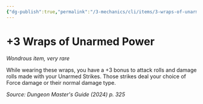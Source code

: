 ```yaml
---
{"dg-publish":true,"permalink":"/3-mechanics/cli/items/3-wraps-of-unarmed-power-xdmg/","tags":["ttrpg-cli/compendium/src/5e/xdmg","ttrpg-cli/item/rarity/very-rare"],"noteIcon":""}
---
```


# +3 Wraps of Unarmed Power
*Wondrous item, very rare*  



While wearing these wraps, you have a +3 bonus to attack rolls and damage rolls made with your Unarmed Strikes. Those strikes deal your choice of Force damage or their normal damage type.

*Source: Dungeon Master's Guide (2024) p. 325*